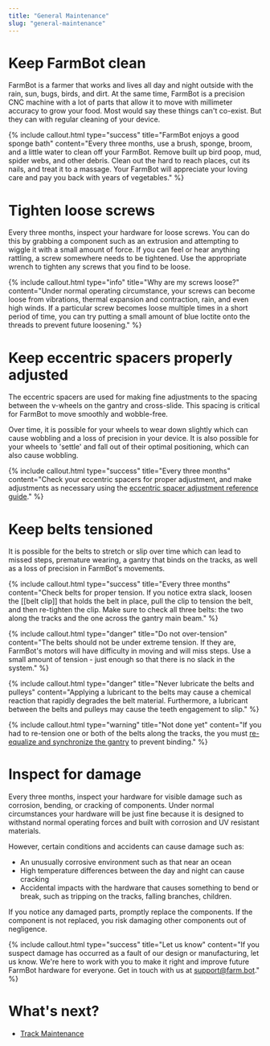 ```yaml
---
title: "General Maintenance"
slug: "general-maintenance"
---
```


# Keep FarmBot clean

FarmBot is a farmer that works and lives all day and night outside with the rain, sun, bugs, birds, and dirt. At the same time, FarmBot is a precision CNC machine with a lot of parts that allow it to move with millimeter accuracy to grow your food. Most would say these things can't co-exist. But they can with regular cleaning of your device.

{%
include callout.html
type="success"
title="FarmBot enjoys a good sponge bath"
content="Every three months, use a brush, sponge, broom, and a little water to clean off your FarmBot. Remove built up bird poop, mud, spider webs, and other debris. Clean out the hard to reach places, cut its nails, and treat it to a massage. Your FarmBot will appreciate your loving care and pay you back with years of vegetables."
%}

# Tighten loose screws

Every three months, inspect your hardware for loose screws. You can do this by grabbing a component such as an extrusion and attempting to wiggle it with a small amount of force. If you can feel or hear anything rattling, a screw somewhere needs to be tightened. Use the appropriate wrench to tighten any screws that you find to be loose.

{%
include callout.html
type="info"
title="Why are my screws loose?"
content="Under normal operating circumstance, your screws can become loose from vibrations, thermal expansion and contraction, rain, and even high winds. If a particular screw becomes loose multiple times in a short period of time, you can try putting a small amount of blue loctite onto the threads to prevent future loosening."
%}

# Keep eccentric spacers properly adjusted

The eccentric spacers are used for making fine adjustments to the spacing between the v-wheels on the gantry and cross-slide. This spacing is critical for FarmBot to move smoothly and wobble-free.

Over time, it is possible for your wheels to wear down slightly which can cause wobbling and a loss of precision in your device. It is also possible for your wheels to 'settle' and fall out of their optimal positioning, which can also cause wobbling.

{%
include callout.html
type="success"
title="Every three months"
content="Check your eccentric spacers for proper adjustment, and make adjustments as necessary using the [eccentric spacer adjustment reference guide](../reference/eccentric-spacer-adjustment.md)."
%}

# Keep belts tensioned
It is possible for the belts to stretch or slip over time which can lead to missed steps, premature wearing, a gantry that binds on the tracks, as well as a loss of precision in FarmBot's movements.

{%
include callout.html
type="success"
title="Every three months"
content="Check belts for proper tension. If you notice extra slack, loosen the [[belt clip]] that holds the belt in place, pull the clip to tension the belt, and then re-tighten the clip. Make sure to check all three belts: the two along the tracks and the one across the gantry main beam."
%}



{%
include callout.html
type="danger"
title="Do not over-tension"
content="The belts should not be under extreme tension. If they are, FarmBot's motors will have difficulty in moving and will miss steps. Use a small amount of tension - just enough so that there is no slack in the system."
%}



{%
include callout.html
type="danger"
title="Never lubricate the belts and pulleys"
content="Applying a lubricant to the belts may cause a chemical reaction that rapidly degrades the belt material. Furthermore, a lubricant between the belts and pulleys may cause the teeth engagement to slip."
%}



{%
include callout.html
type="warning"
title="Not done yet"
content="If you had to re-tension one or both of the belts along the tracks, the you must [re-equalize and synchronize the gantry](../../assembly/gantry/attach-the-drivetrain.md#step-4-equalize-the-gantry) to prevent binding."
%}

# Inspect for damage

Every three months, inspect your hardware for visible damage such as corrosion, bending, or cracking of components. Under normal circumstances your hardware will be just fine because it is designed to withstand normal operating forces and built with corrosion and UV resistant materials.

However, certain conditions and accidents can cause damage such as:
* An unusually corrosive environment such as that near an ocean
* High temperature differences between the day and night can cause cracking
* Accidental impacts with the hardware that causes something to bend or break, such as tripping on the tracks, falling branches, children.

If you notice any damaged parts, promptly replace the components. If the component is not replaced, you risk damaging other components out of negligence.

{%
include callout.html
type="success"
title="Let us know"
content="If you suspect damage has occurred as a fault of our design or manufacturing, let us know. We're here to work with you to make it right and improve future FarmBot hardware for everyone. Get in touch with us at [support@farm.bot](mailto:support@farm.bot)."
%}


# What's next?

 * [Track Maintenance](track-maintenance.md)
